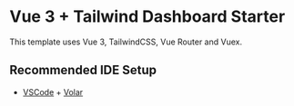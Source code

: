 # Vue 3 + Tailwind Dashboard Starter

This template uses Vue 3, TailwindCSS, Vue Router and Vuex.

## Recommended IDE Setup

- [VSCode](https://code.visualstudio.com/) + [Volar](https://marketplace.visualstudio.com/items?itemName=johnsoncodehk.volar)
